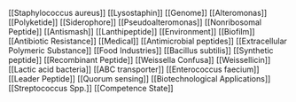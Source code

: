 [[Staphylococcus aureus]]
[[Lysostaphin]]
[[Genome]]
[[Alteromonas]]
[[Polyketide]]
[[Siderophore]]
[[Pseudoalteromonas]]
[[Nonribosomal Peptide]]
[[Antismash]]
[[Lanthipeptide]]
[[Environment]]
[[Biofilm]]
[[Antibiotic Resistance]]
[[Medical]]
[[Antimicrobial peptides]]
[[Extracellular Polymeric Substance]]
[[Food Industries]]
[[Bacillus subtilis]]
[[Synthetic peptide]]
[[Recombinant Peptide]]
[[Weissella Confusa]]
[[Weissellicin]]
[[Lactic acid bacteria]]
[[ABC transporter]]
[[Enterococcus faecium]]
[[Leader Peptide]]
[[Quorum sensing]]
[[Biotechnological Applications]]
[[Streptococcus Spp.]]
[[Competence State]]
